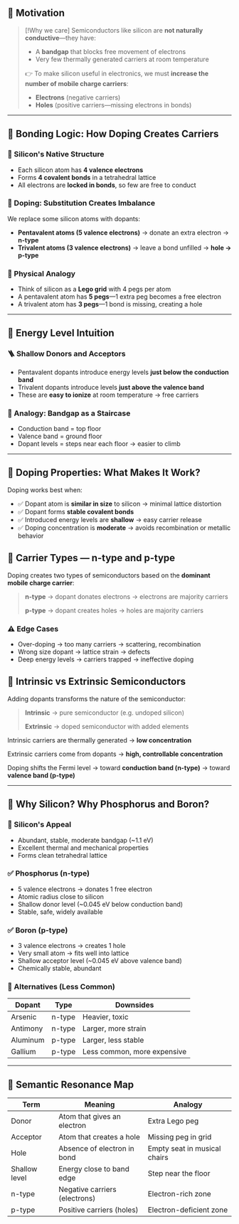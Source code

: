 ## 🧠 Motivation

> [!Why we care]
> Semiconductors like silicon are **not naturally conductive**—they have:
>
> - A **bandgap** that blocks free movement of electrons
> - Very few thermally generated carriers at room temperature
>
> 👉 To make silicon useful in electronics, we must **increase the number of mobile charge carriers**:
>
> - **Electrons** (negative carriers)
> - **Holes** (positive carriers—missing electrons in bonds)

---

## 🧱 Bonding Logic: How Doping Creates Carriers

### 🧬 Silicon's Native Structure

- Each silicon atom has **4 valence electrons**
- Forms **4 covalent bonds** in a tetrahedral lattice
- All electrons are **locked in bonds**, so few are free to conduct

### 🧩 Doping: Substitution Creates Imbalance

We replace some silicon atoms with dopants:

- **Pentavalent atoms (5 valence electrons)** → donate an extra electron → **n-type**
- **Trivalent atoms (3 valence electrons)** → leave a bond unfilled → **hole → p-type**

### 🎲 Physical Analogy

- Think of silicon as a **Lego grid** with 4 pegs per atom
- A pentavalent atom has **5 pegs**—1 extra peg becomes a free electron
- A trivalent atom has **3 pegs**—1 bond is missing, creating a hole

---

## 🧪 Energy Level Intuition

### 🪜 Shallow Donors and Acceptors

- Pentavalent dopants introduce energy levels **just below the conduction band**
- Trivalent dopants introduce levels **just above the valence band**
- These are **easy to ionize** at room temperature → free carriers

### 🧠 Analogy: Bandgap as a Staircase

- Conduction band = top floor
- Valence band = ground floor
- Dopant levels = steps near each floor → easier to climb

---

## 🧭 Doping Properties: What Makes It Work?

Doping works best when:

- ✅ Dopant atom is **similar in size** to silicon → minimal lattice distortion
- ✅ Dopant forms **stable covalent bonds**
- ✅ Introduced energy levels are **shallow** → easy carrier release
- ✅ Doping concentration is **moderate** → avoids recombination or metallic behavior

## 🧯 Carrier Types — n-type and p-type

Doping creates two types of semiconductors based on the **dominant mobile charge carrier**:

> **n-type**
> → dopant donates electrons
> → electrons are majority carriers
>
> **p-type**
> → dopant creates holes
> → holes are majority carriers

### ⚠️ Edge Cases

- Over-doping → too many carriers → scattering, recombination
- Wrong size dopant → lattice strain → defects
- Deep energy levels → carriers trapped → ineffective doping

## 🧬 Intrinsic vs Extrinsic Semiconductors

Adding dopants transforms the nature of the semiconductor:

> **Intrinsic** → pure semiconductor (e.g. undoped silicon)
>
> **Extrinsic** → doped semiconductor with added elements

Intrinsic carriers are thermally generated
→ **low concentration**

Extrinsic carriers come from dopants
→ **high, controllable concentration**

Doping shifts the Fermi level
→ toward **conduction band (n-type)**
→ toward **valence band (p-type)**

---

## 🧊 Why Silicon? Why Phosphorus and Boron?

### 🧼 Silicon's Appeal

- Abundant, stable, moderate bandgap (~1.1 eV)
- Excellent thermal and mechanical properties
- Forms clean tetrahedral lattice

### ✅ Phosphorus (n-type)

- 5 valence electrons → donates 1 free electron
- Atomic radius close to silicon
- Shallow donor level (~0.045 eV below conduction band)
- Stable, safe, widely available

### ✅ Boron (p-type)

- 3 valence electrons → creates 1 hole
- Very small atom → fits well into lattice
- Shallow acceptor level (~0.045 eV above valence band)
- Chemically stable, abundant

### 🧪 Alternatives (Less Common)

| Dopant | Type | Downsides |
|--------|------|-----------|
| Arsenic | n-type | Heavier, toxic |
| Antimony | n-type | Larger, more strain |
| Aluminum | p-type | Larger, less stable |
| Gallium | p-type | Less common, more expensive |

---

## 🧠 Semantic Resonance Map

| Term | Meaning | Analogy |
|------|--------|---------|
| Donor | Atom that gives an electron | Extra Lego peg |
| Acceptor | Atom that creates a hole | Missing peg in grid |
| Hole | Absence of electron in bond | Empty seat in musical chairs |
| Shallow level | Energy close to band edge | Step near the floor |
| n-type | Negative carriers (electrons) | Electron-rich zone |
| p-type | Positive carriers (holes) | Electron-deficient zone |
